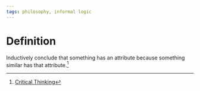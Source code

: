 ```yaml
---
tags: philosophy, informal logic
---
```


# Definition

Inductively conclude that something has an attribute because something similar has that attribute.[^1]

[^1]: [Critical Thinking](zotero://open-pdf/library/items/UD4ABYRU?page=120)